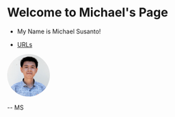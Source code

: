# Welcome to Michael's Page

* My Name is Michael Susanto!

* [URLs](URLs/)

<img src="michael-profile.png" width="100" style="border-radius: 50%">

-- MS